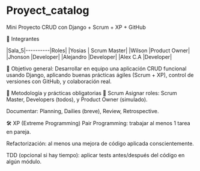 # Proyect_catalog

Mini Proyecto CRUD con Django + Scrum + XP + GitHub


👥 Integrantes

|Sala_5|----------|Roles|
|Yosias	  | Scrum Master|
|Wilson	  |Product Owner|
|Jhonson	  |Developer|
|Alejandro    |Developer|
|Alex C.A	  |Developer|


🎯 Objetivo general:
Desarrollar en equipo una aplicación CRUD funcional usando Django, aplicando buenas prácticas ágiles (Scrum + XP), control de versiones con GitHub, y colaboración real.


🧠 Metodología y prácticas obligatorias
🔄 Scrum
Asignar roles: Scrum Master, Developers (todos), y Product Owner (simulado).


Documentar: Planning, Dailies (breve), Review, Retrospective.


🛠️ XP (Extreme Programming)
Pair Programming: trabajar al menos 1 tarea en pareja.


Refactorización: al menos una mejora de código aplicada conscientemente.


TDD (opcional si hay tiempo): aplicar tests antes/después del código en algún módulo.





